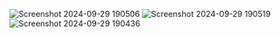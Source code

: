 ![Screenshot 2024-09-29 190506](https://github.com/user-attachments/assets/6f6cb39b-8007-4fbc-a73c-f4009e9e97f6)
![Screenshot 2024-09-29 190519](https://github.com/user-attachments/assets/21774b41-d1bf-4853-846a-94cd09379b29)
![Screenshot 2024-09-29 190436](https://github.com/user-attachments/assets/45bb0f16-8865-4fa3-9b11-cd510994d59b)
